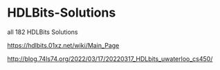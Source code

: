 # HDLBits-Solutions

all 182 HDLBits Solutions

https://hdlbits.01xz.net/wiki/Main_Page

http://blog.74ls74.org/2022/03/17/20220317_HDLbits_uwaterloo_cs450/
